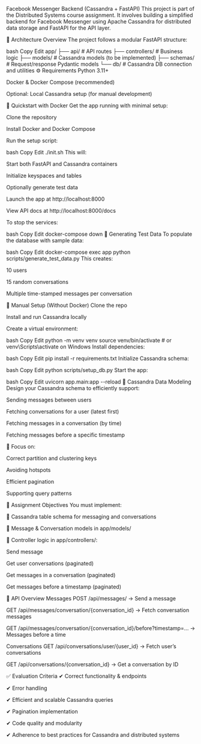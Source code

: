 Facebook Messenger Backend (Cassandra + FastAPI)
This project is part of the Distributed Systems course assignment. It involves building a simplified backend for Facebook Messenger using Apache Cassandra for distributed data storage and FastAPI for the API layer.

📐 Architecture Overview
The project follows a modular FastAPI structure:

bash
Copy
Edit
app/
├── api/           # API routes
├── controllers/   # Business logic
├── models/        # Cassandra models (to be implemented)
├── schemas/       # Request/response Pydantic models
└── db/            # Cassandra DB connection and utilities
⚙️ Requirements
Python 3.11+

Docker & Docker Compose (recommended)

Optional: Local Cassandra setup (for manual development)

🚀 Quickstart with Docker
Get the app running with minimal setup:

Clone the repository

Install Docker and Docker Compose

Run the setup script:

bash
Copy
Edit
./init.sh
This will:

Start both FastAPI and Cassandra containers

Initialize keyspaces and tables

Optionally generate test data

Launch the app at http://localhost:8000

View API docs at http://localhost:8000/docs

To stop the services:

bash
Copy
Edit
docker-compose down
🧪 Generating Test Data
To populate the database with sample data:

bash
Copy
Edit
docker-compose exec app python scripts/generate_test_data.py
This creates:

10 users

15 random conversations

Multiple time-stamped messages per conversation

🔧 Manual Setup (Without Docker)
Clone the repo

Install and run Cassandra locally

Create a virtual environment:

bash
Copy
Edit
python -m venv venv
source venv/bin/activate  # or venv\Scripts\activate on Windows
Install dependencies:

bash
Copy
Edit
pip install -r requirements.txt
Initialize Cassandra schema:

bash
Copy
Edit
python scripts/setup_db.py
Start the app:

bash
Copy
Edit
uvicorn app.main:app --reload
🧱 Cassandra Data Modeling
Design your Cassandra schema to efficiently support:

Sending messages between users

Fetching conversations for a user (latest first)

Fetching messages in a conversation (by time)

Fetching messages before a specific timestamp

📌 Focus on:

Correct partition and clustering keys

Avoiding hotspots

Efficient pagination

Supporting query patterns

🎯 Assignment Objectives
You must implement:

🔹 Cassandra table schema for messaging and conversations

🔹 Message & Conversation models in app/models/

🔹 Controller logic in app/controllers/:

Send message

Get user conversations (paginated)

Get messages in a conversation (paginated)

Get messages before a timestamp (paginated)

📡 API Overview
Messages
POST /api/messages/ → Send a message

GET /api/messages/conversation/{conversation_id} → Fetch conversation messages

GET /api/messages/conversation/{conversation_id}/before?timestamp=... → Messages before a time

Conversations
GET /api/conversations/user/{user_id} → Fetch user’s conversations

GET /api/conversations/{conversation_id} → Get a conversation by ID

✅ Evaluation Criteria
✔ Correct functionality & endpoints

✔ Error handling

✔ Efficient and scalable Cassandra queries

✔ Pagination implementation

✔ Code quality and modularity

✔ Adherence to best practices for Cassandra and distributed systems

